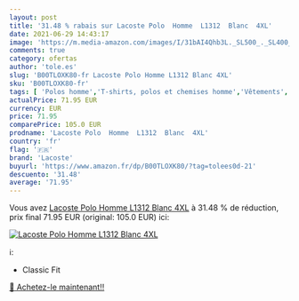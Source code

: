 ```yaml
---
layout: post
title: '31.48 % rabais sur Lacoste Polo  Homme  L1312  Blanc  4XL'
date: 2021-06-29 14:43:17
image: 'https://m.media-amazon.com/images/I/31bAI4Qhb3L._SL500_._SL400_.jpg'
comments: true
category: ofertas
author: 'tole.es'
slug: 'B00TLOXK80-fr Lacoste Polo Homme L1312 Blanc 4XL'
sku: 'B00TLOXK80-fr'
tags: [ 'Polos homme','T-shirts, polos et chemises homme','Vêtements','Vêtements homme','lacoste', ]
actualPrice: 71.95 EUR
currency: EUR
price: 71.95
comparePrice: 105.0 EUR
prodname: 'Lacoste Polo  Homme  L1312  Blanc  4XL'
country: 'fr'
flag: '🇫🇷'
brand: 'Lacoste'
buyurl: 'https://www.amazon.fr/dp/B00TLOXK80/?tag=tolees0d-21'
descuento: '31.48'
average: '71.95'
---
```


Vous avez [Lacoste Polo  Homme  L1312  Blanc  4XL](https://www.amazon.fr/dp/B00TLOXK80/?tag=tolees0d-21)  à  31.48 % de réduction, prix final  71.95 EUR (original: 105.0 EUR) ici:

[![Lacoste Polo  Homme  L1312  Blanc  4XL](https://m.media-amazon.com/images/I/31bAI4Qhb3L._SL500_._SL400_.jpg)](https://www.amazon.fr/dp/B00TLOXK80/?tag=tolees0d-21)

ℹ️:

- Classic Fit

[🛒 Achetez-le maintenant!!](https://www.amazon.fr/dp/B00TLOXK80/?tag=tolees0d-21)
